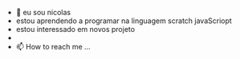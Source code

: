 - 👋 eu sou nicolas
- estou aprendendo a programar na linguagem scratch javaScriopt
- estou interessado em novos projeto 
- 
- 📫 How to reach me ...

<!---
nrms010405/nrms010405 is a ✨ special ✨ repository because its `README.md` (this file) appears on your GitHub profile.
You can click the Preview link to take a look at your changes.
--->
